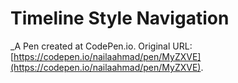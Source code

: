 # Timeline Style Navigation
 _A Pen created at CodePen.io. Original URL: [https://codepen.io/nailaahmad/pen/MyZXVE](https://codepen.io/nailaahmad/pen/MyZXVE).

 